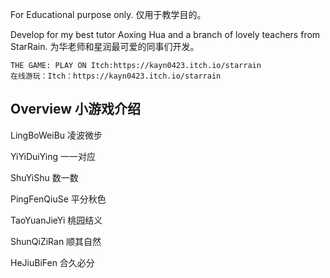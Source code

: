 For Educational purpose only.
仅用于教学目的。

Develop for my best tutor Aoxing Hua and a branch of lovely teachers from StarRain.
为华老师和星润最可爱的同事们开发。

    THE GAME: PLAY ON Itch:https://kayn0423.itch.io/starrain
    在线游玩：Itch：https://kayn0423.itch.io/starrain

    
## Overview 小游戏介绍

LingBoWeiBu 凌波微步

YiYiDuiYing 一一对应

ShuYiShu 数一数

PingFenQiuSe 平分秋色

TaoYuanJieYi 桃园结义

ShunQiZiRan 顺其自然

HeJiuBiFen 合久必分